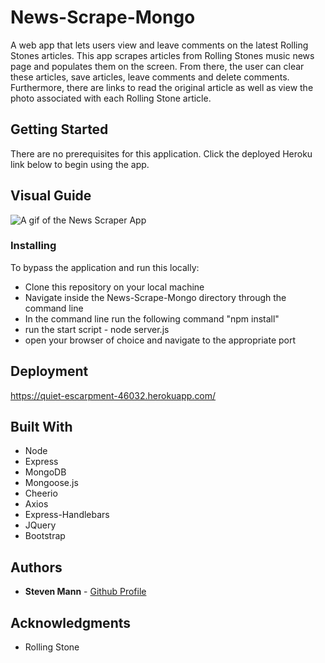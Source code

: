 # News-Scrape-Mongo
A web app that lets users view and leave comments on the latest Rolling Stones articles. This app scrapes articles from Rolling Stones music news page and populates them on the screen. From there, the user can clear these articles, save articles, leave comments and delete comments. Furthermore, there are links to read the original article as well as view the photo associated with each Rolling Stone article. 


## Getting Started

There are no prerequisites for this application. Click the deployed Heroku link below to begin using the app.  

## Visual Guide 

![A gif of the News Scraper App](./public/assets/images/scrapeGif.gif)

### Installing

To bypass the application and run this locally:

* Clone this repository on your local machine
* Navigate inside the News-Scrape-Mongo directory through the command line
* In the command line run the following command "npm install"
* run the start script - node server.js
* open your browser of choice and navigate to the appropriate port 


## Deployment

https://quiet-escarpment-46032.herokuapp.com/

## Built With

* Node
* Express
* MongoDB
* Mongoose.js 
* Cheerio
* Axios
* Express-Handlebars
* JQuery
* Bootstrap


## Authors

* **Steven Mann** - [Github Profile](https://github.com/stevencmann2)


## Acknowledgments

* Rolling Stone 
